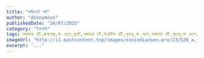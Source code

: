 ```yaml
---
title: "বাড়িতেই স্বর্গ"
author: "Anonymous"
publishedDate: "24/07/2025"
category: "ইনসেস্ট"
tags: অজাচার চটি,গ্রুপসেক্স,মা ছেলে,যুবতী,অজাচার চটি,ইরোটিক চটি,গৃহবধূ,মা ছেলে,অজাচার চটি,গৃহবধূ,মা ছেলে,অজাচার চটি,গৃহবধূ,মা ছেলে,অজাচার চটি,ইরোটিক চটি,গৃহবধূ,মা ছেলে,অজাচার চটি,ইরোটিক চটি,গৃহবধূ,মা ছেলে,অজাচার চটি,ইরোটিক চটি,গৃহবধূ,মা ছেলে
imageUrl: "http://i1.eastcontent.top/images/xxxindiansex.pro/23/528_a.jpg"
excerpt: "..."
---
```



